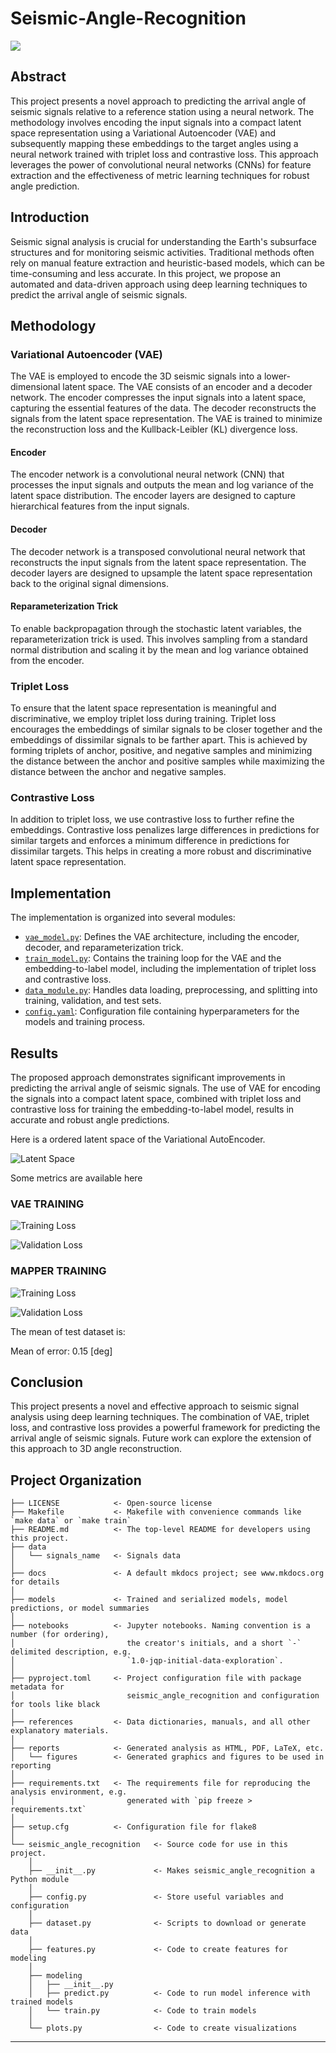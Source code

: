 # Seismic-Angle-Recognition

<a target="_blank" href="https://cookiecutter-data-science.drivendata.org/">
    <img src="https://img.shields.io/badge/CCDS-Project%20template-328F97?logo=cookiecutter" />
</a>

## Abstract

This project presents a novel approach to predicting the arrival angle of seismic signals relative to a reference station using a neural network. The methodology involves encoding the input signals into a compact latent space representation using a Variational Autoencoder (VAE) and subsequently mapping these embeddings to the target angles using a neural network trained with triplet loss and contrastive loss. This approach leverages the power of convolutional neural networks (CNNs) for feature extraction and the effectiveness of metric learning techniques for robust angle prediction.

## Introduction

Seismic signal analysis is crucial for understanding the Earth's subsurface structures and for monitoring seismic activities. Traditional methods often rely on manual feature extraction and heuristic-based models, which can be time-consuming and less accurate. In this project, we propose an automated and data-driven approach using deep learning techniques to predict the arrival angle of seismic signals.

## Methodology

### Variational Autoencoder (VAE)

The VAE is employed to encode the 3D seismic signals into a lower-dimensional latent space. The VAE consists of an encoder and a decoder network. The encoder compresses the input signals into a latent space, capturing the essential features of the data. The decoder reconstructs the signals from the latent space representation. The VAE is trained to minimize the reconstruction loss and the Kullback-Leibler (KL) divergence loss.

#### Encoder

The encoder network is a convolutional neural network (CNN) that processes the input signals and outputs the mean and log variance of the latent space distribution. The encoder layers are designed to capture hierarchical features from the input signals.

#### Decoder

The decoder network is a transposed convolutional neural network that reconstructs the input signals from the latent space representation. The decoder layers are designed to upsample the latent space representation back to the original signal dimensions.

#### Reparameterization Trick

To enable backpropagation through the stochastic latent variables, the reparameterization trick is used. This involves sampling from a standard normal distribution and scaling it by the mean and log variance obtained from the encoder.

### Triplet Loss

To ensure that the latent space representation is meaningful and discriminative, we employ triplet loss during training. Triplet loss encourages the embeddings of similar signals to be closer together and the embeddings of dissimilar signals to be farther apart. This is achieved by forming triplets of anchor, positive, and negative samples and minimizing the distance between the anchor and positive samples while maximizing the distance between the anchor and negative samples.

### Contrastive Loss

In addition to triplet loss, we use contrastive loss to further refine the embeddings. Contrastive loss penalizes large differences in predictions for similar targets and enforces a minimum difference in predictions for dissimilar targets. This helps in creating a more robust and discriminative latent space representation.

## Implementation

The implementation is organized into several modules:

- [`vae_model.py`](seismic_angle_recognition/vae_model.py): Defines the VAE architecture, including the encoder, decoder, and reparameterization trick.
- [`train_model.py`](seismic_angle_recognition/train_model.py): Contains the training loop for the VAE and the embedding-to-label model, including the implementation of triplet loss and contrastive loss.
- [`data_module.py`](seismic_angle_recognition/data_module.py): Handles data loading, preprocessing, and splitting into training, validation, and test sets.
- [`config.yaml`](seismic_angle_recognition/config/config.yaml): Configuration file containing hyperparameters for the models and training process.

## Results

The proposed approach demonstrates significant improvements in predicting the arrival angle of seismic signals. The use of VAE for encoding the signals into a compact latent space, combined with triplet loss and contrastive loss for training the embedding-to-label model, results in accurate and robust angle predictions.

Here is a ordered latent space of the Variational AutoEncoder.

![Latent Space](reports/figures/latent_space.png)

Some metrics are available here

### VAE TRAINING

![Training Loss](reports/figures/train_VAE_loss.PNG)

![Validation Loss](reports/figures/val_Loss_VAE.PNG)

### MAPPER TRAINING

![Training Loss](reports/figures/train_val_mapper.PNG)

![Validation Loss](reports/figures/train_vs_contrastive.PNG)

The mean of test dataset is:

Mean of error: 0.15 [deg]

## Conclusion

This project presents a novel and effective approach to seismic signal analysis using deep learning techniques. The combination of VAE, triplet loss, and contrastive loss provides a powerful framework for predicting the arrival angle of seismic signals. Future work can explore the extension of this approach to 3D angle reconstruction.

## Project Organization

```
├── LICENSE            <- Open-source license
├── Makefile           <- Makefile with convenience commands like `make data` or `make train`
├── README.md          <- The top-level README for developers using this project.
├── data
│   └── signals_name   <- Signals data
│
├── docs               <- A default mkdocs project; see www.mkdocs.org for details
│
├── models             <- Trained and serialized models, model predictions, or model summaries
│
├── notebooks          <- Jupyter notebooks. Naming convention is a number (for ordering),
│                         the creator's initials, and a short `-` delimited description, e.g.
│                         `1.0-jqp-initial-data-exploration`.
│
├── pyproject.toml     <- Project configuration file with package metadata for 
│                         seismic_angle_recognition and configuration for tools like black
│
├── references         <- Data dictionaries, manuals, and all other explanatory materials.
│
├── reports            <- Generated analysis as HTML, PDF, LaTeX, etc.
│   └── figures        <- Generated graphics and figures to be used in reporting
│
├── requirements.txt   <- The requirements file for reproducing the analysis environment, e.g.
│                         generated with `pip freeze > requirements.txt`
│
├── setup.cfg          <- Configuration file for flake8
│
└── seismic_angle_recognition   <- Source code for use in this project.
    │
    ├── __init__.py             <- Makes seismic_angle_recognition a Python module
    │
    ├── config.py               <- Store useful variables and configuration
    │
    ├── dataset.py              <- Scripts to download or generate data
    │
    ├── features.py             <- Code to create features for modeling
    │
    ├── modeling                
    │   ├── __init__.py 
    │   ├── predict.py          <- Code to run model inference with trained models          
    │   └── train.py            <- Code to train models
    │
    └── plots.py                <- Code to create visualizations
```

--------

